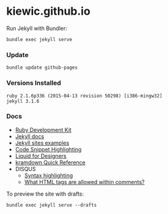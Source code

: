 # kiewic.github.io

Run Jekyll with Bundler:

    bundle exec jekyll serve

### Update

    bundle update github-pages

### Versions Installed

    ruby 2.1.6p336 (2015-04-13 revision 50298) [i386-mingw32]
    jekyll 3.1.6

### Docs

- [Ruby Development Kit][Development-Kit]
- [Jekyll docs][jekyllrb]
- [Jekyll sites examples][jekyll-wiki]
- [Code Snippet Highlighting][code-snippet-highlighting]
- [Liquid for Designers][liquid-for-designers]
- [kramdown Quick Reference][kramdown-quickref]
- DISQUS
  - [Syntax highlighting][disqus-syntax-highlighting]
  - [What HTML tags are allowed within comments?][html-tags-are-allowed]

To preview the site with drafts:

    bundle exec jekyll serve --drafts

[Development-Kit]: https://github.com/oneclick/rubyinstaller/wiki/Development-Kit
[jekyllrb]: http://jekyllrb.com/docs/home/
[jekyll-wiki]: https://github.com/jekyll/jekyll/wiki/Sites
[code-snippet-highlighting]: http://jekyllrb.com/docs/templates/#code-snippet-highlighting
[liquid-for-designers]: https://github.com/shopify/liquid/wiki/liquid-for-designers
[kramdown-quickref]: http://kramdown.gettalong.org/quickref.html
[html-tags-are-allowed]: https://help.disqus.com/customer/portal/articles/466253-what-html-tags-are-allowed-within-comments
[disqus-syntax-highlighting]: https://help.disqus.com/customer/portal/articles/665057-syntax-highlighting

